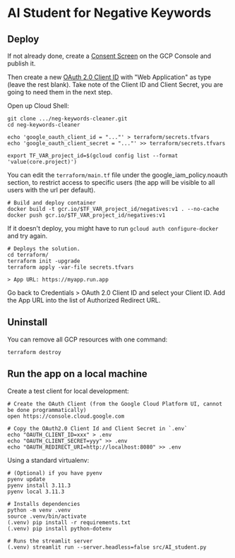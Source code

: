 # AI Student for Negative Keywords

## Deploy

If not already done, create a [Consent Screen](https://console.cloud.google.com/apis/credentials/consent) on the GCP Console and publish it.

Then create a new [OAuth 2.0 Client ID](https://pantheon.corp.google.com/apis/credentials) with "Web Application" as type (leave the rest blank). Take note of the Client ID and Client Secret, you are going to need them in the next step.

Open up Cloud Shell:

    git clone .../neg-keywords-cleaner.git
    cd neg-keywords-cleaner

    echo 'google_oauth_client_id = "..."' > terraform/secrets.tfvars
    echo 'google_oauth_client_secret = "..."' >> terraform/secrets.tfvars

    export TF_VAR_project_id=$(gcloud config list --format 'value(core.project)')

You can edit the ```terraform/main.tf``` file under the google_iam_policy.noauth section, to restrict access to specific users (the app will be visible to all users with the url per default).

    # Build and deploy container
    docker build -t gcr.io/$TF_VAR_project_id/negatives:v1 . --no-cache
    docker push gcr.io/$TF_VAR_project_id/negatives:v1

If it doesn't deploy, you might have to run `gcloud auth configure-docker` and try again.

    # Deploys the solution.
    cd terraform/
    terraform init -upgrade
    terraform apply -var-file secrets.tfvars

    > App URL: https://myapp.run.app

Go back to Credentials > OAuth 2.0 Client ID and select your Client ID.
Add the App URL into the list of Authorized Redirect URL.


## Uninstall

You can remove all GCP resources with one command:

    terraform destroy

## Run the app on a local machine

Create a test client for local development:

    # Create the OAuth Client (from the Google Cloud Platform UI, cannot be done programmatically)
    open https://console.cloud.google.com

    # Copy the OAuth2.0 Client Id and Client Secret in `.env`
    echo "OAUTH_CLIENT_ID=xxx" > .env
    echo "OAUTH_CLIENT_SECRET=yyy" >> .env
    echo "OAUTH_REDIRECT_URI=http://localhost:8080" >> .env

Using a standard virtualenv:

    # (Optional) if you have pyenv
    pyenv update
    pyenv install 3.11.3
    pyenv local 3.11.3
    
    # Installs dependencies
    python -m venv .venv
    source .venv/bin/activate
    (.venv) pip install -r requirements.txt
    (.venv) pip install python-dotenv

    # Runs the streamlit server
    (.venv) streamlit run --server.headless=false src/AI_student.py
